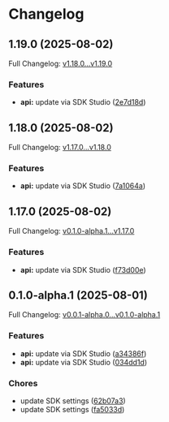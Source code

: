 # Changelog

## 1.19.0 (2025-08-02)

Full Changelog: [v1.18.0...v1.19.0](https://github.com/spi-tch/spitch-typescript/compare/v1.18.0...v1.19.0)

### Features

* **api:** update via SDK Studio ([2e7d18d](https://github.com/spi-tch/spitch-typescript/commit/2e7d18d58f7263095303fc6e809289fe45674f80))

## 1.18.0 (2025-08-02)

Full Changelog: [v1.17.0...v1.18.0](https://github.com/spi-tch/spitch-typescript/compare/v1.17.0...v1.18.0)

### Features

* **api:** update via SDK Studio ([7a1064a](https://github.com/spi-tch/spitch-typescript/commit/7a1064a21ff0f29a22de6f366d83cbeba0737154))

## 1.17.0 (2025-08-02)

Full Changelog: [v0.1.0-alpha.1...v1.17.0](https://github.com/spi-tch/spitch-typescript/compare/v0.1.0-alpha.1...v1.17.0)

### Features

* **api:** update via SDK Studio ([f73d00e](https://github.com/spi-tch/spitch-typescript/commit/f73d00ee3d5701d1f1904402353ef7f70c70f93d))

## 0.1.0-alpha.1 (2025-08-01)

Full Changelog: [v0.0.1-alpha.0...v0.1.0-alpha.1](https://github.com/spi-tch/spitch-typescript/compare/v0.0.1-alpha.0...v0.1.0-alpha.1)

### Features

* **api:** update via SDK Studio ([a34386f](https://github.com/spi-tch/spitch-typescript/commit/a34386f023f82cb9cea023b634fd2bc422845015))
* **api:** update via SDK Studio ([034dd1d](https://github.com/spi-tch/spitch-typescript/commit/034dd1df081f1590dfeaeef4e57baf849bbc6e9e))


### Chores

* update SDK settings ([62b07a3](https://github.com/spi-tch/spitch-typescript/commit/62b07a379a86104a2ed9fd8fbeb459f352b13071))
* update SDK settings ([fa5033d](https://github.com/spi-tch/spitch-typescript/commit/fa5033d84fcf7235a201072b965b65fcf771b492))
